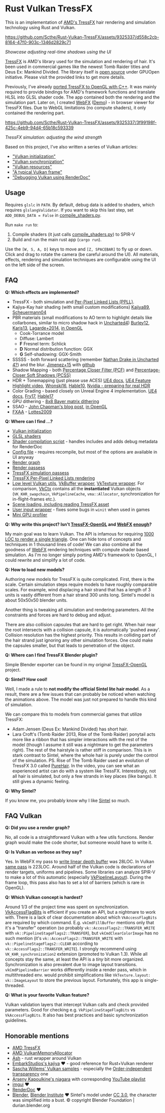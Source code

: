 # Rust Vulkan TressFX

This is an implementation of [AMD's TressFX](https://gpuopen.com/tressfx/) hair rendering and simulation technology using Rust and Vulkan.



https://github.com/Scthe/Rust-Vulkan-TressFX/assets/9325337/d558c2cb-8164-47f0-903c-1346d2829c71

*Showcase adjusting real-time shadows using the UI*


[TressFX](https://gpuopen.com/tressfx/) is AMD's library used for the simulation and rendering of hair. It's been used in commercial games like the newest Tomb Raider titles and Deus Ex: Mankind Divided. The library itself is [open source](https://github.com/GPUOpen-Effects/TressFX) under GPUOpen initiative. Please visit the provided links to get more details.

Previously, I've already [ported TressFX to OpenGL with C++](https://github.com/Scthe/TressFX-OpenGL). It was mainly required to provide bindings for AMD's framework functions and translate HLSL into GLSL shader code. The app contained both the rendering and the simulation part. Later on, I created [WebFX](https://github.com/Scthe/WebFX) ([Demo](http://scthe.github.io/WebFX/dist)) - in browser viewer for TressFX files. Due to WebGL limitations (no compute shaders), it only contained the rendering part.




https://github.com/Scthe/Rust-Vulkan-TressFX/assets/9325337/3f99198f-425c-4eb9-94d4-65b18c593339

*TressFX simulation: adjusting the wind strength*


Based on this project, I've also written a series of Vulkan articles:

* ["Vulkan initialization"](https://www.sctheblog.com/blog/vulkan-initialization/)
* ["Vulkan synchronization"](https://www.sctheblog.com/blog/vulkan-synchronization/)
* ["Vulkan resources"](https://www.sctheblog.com/blog/vulkan-resources/)
* ["A typical Vulkan frame"](https://www.sctheblog.com/blog/vulkan-frame/)
* ["Debugging Vulkan using RenderDoc"](https://www.sctheblog.com/blog/debugging-vulkan-using-renderdoc/)



## Usage

Requires `glslc` in `PATH`. By default, debug data is added to shaders, which requires `glslangValidator`. If you want to skip this last step, set `ADD_DEBUG_DATA = False` in [compile_shaders.py](compile_shaders.py).

Run `make run` to:
1. Compile shaders (it just calls [compile_shaders.py](compile_shaders.py)) to SPIR-V
2. Build and run the main rust app (`cargo run`).

Use the `[W, S, A, D]` keys to move and `[Z, SPACEBAR]` to fly up or down. Click and drag to rotate the camera (be careful around the UI). All materials, effects, rendering and simulation techniques are configurable using the UI on the left side of the screen.

## FAQ

**Q: Which effects are implemented?**

- TressFX - both simulation and [Per-Pixel Linked Lists (PPLL)](https://www.cs.cornell.edu/~bkovacs/resources/TUBudapest-Barta-Pal.pdf).
- Kajiya-Kay hair shading (with small custom modifications) [Kajiya89](https://www.cs.drexel.edu/~david/Classes/CS586/Papers/p271-kajiya.pdf), [Scheuermann04](http://web.engr.oregonstate.edu/~mjb/cs519/Projects/Papers/HairRendering.pdf)
- PBR materials (small modifications to AO term to highlight details like collarbones, similar to micro shadow hack in [Uncharted4](http://advances.realtimerendering.com/other/2016/naughty_dog/NaughtyDog_TechArt_Final.pdf)) [Burley12](https://disney-animation.s3.amazonaws.com/library/s2012_pbs_disney_brdf_notes_v2.pdf), [Karis13](https://cdn2.unrealengine.com/Resources/files/2013SiggraphPresentationsNotes-26915738.pdf), [Lagarde+2014](https://seblagarde.files.wordpress.com/2015/07/course_notes_moving_frostbite_to_pbr_v32.pdf), [in OpenGL](https://learnopengl.com/PBR/Theory)
  - Cook-Torrance model
  - Diffuse: Lambert
  - **F** Fresnel term: Schlick
  - **D** Normal distribution function: GGX
  - **G** Self-shadowing: GGX-Smith
- SSSSS - both forward scattering (remember [Nathan Drake in Uncharted 4?](https://www.reddit.com/r/gaming/comments/4jc38z/til_in_uncharted_4_under_certain_lighting_drakes/)) and the blur. [Jimenez+15](http://iryoku.com/separable-sss/) with [github](https://github.com/iryoku/separable-sss)
- Shadow Mapping - both [Percentage Closer Filter (PCF)](https://en.wikipedia.org/wiki/Texture_filtering#Percentage_Closer_filtering) and [Percentage-Closer Soft Shadows (PCSS)](http://developer.download.nvidia.com/shaderlibrary/docs/shadow_PCSS.pdf)
- HDR + Tonemapping (just please use ACES) [UE4 docs](https://docs.unrealengine.com/en-us/Engine/Rendering/PostProcessEffects/ColorGrading), [UE4 Feature Highlight video](https://www.youtube.com/watch?v=A-wectYNfRQ), [Wronski16](https://bartwronski.com/2016/08/29/localized-tonemapping/), [Hable10](http://filmicworlds.com/blog/filmic-tonemapping-operators/), [Nvidia - preparing for real HDR](https://developer.nvidia.com/preparing-real-hdr)
- Color Grading - based closely on Unreal Engine 4 implementation. [UE4 docs](https://docs.unrealengine.com/en-us/Engine/Rendering/PostProcessEffects/ColorGrading#colorcorrection), [Fry17](https://www.slideshare.net/DICEStudio/high-dynamic-range-color-grading-and-display-in-frostbite), [Hable17](http://filmicworlds.com/blog/minimal-color-grading-tools/)
- GPU dithering - [8x8 Bayer matrix dithering](https://en.wikipedia.org/wiki/Ordered_dithering)
- SSAO - [John Chapman's blog post](http://john-chapman-graphics.blogspot.com/2013/01/ssao-tutorial.html), [in OpenGL](https://learnopengl.com/Advanced-Lighting/SSAO)
- [FXAA](https://en.wikipedia.org/wiki/Fast_approximate_anti-aliasing) - [Lottes2009](http://developer.download.nvidia.com/assets/gamedev/files/sdk/11/FXAA_WhitePaper.pdf)


**Q: Where can I find ...?**

- [Vulkan initialization](src/vk_ctx/vk_ctx_initialize.rs)
- [GLSL shaders](assets/shaders)
- [Shader compilation script](compile_shaders.py) - handles includes and adds debug metadata for RenderDoc
- [Config file](src/config.rs) - requires recompile, but most of the options are available in UI anyway
- [Render graph](src/render_graph.rs#L143)
- [Render passess](src/render_graph)
- [TressFX simulation passess](src/render_graph/tfx_simulation.rs)
- [TressFX Per-Pixel Linked Lists rendering](src/render_graph/tfx_render.rs)
- [Low level Vulkan utils](src/vk_utils), [VkBuffer wrapper](src/vk_utils/vk_buffer.rs), [VkTexture wrapper](src/vk_utils/vk_texture.rs). For comparison, [VkCtx](src/vk_ctx/vk_ctx.rs) contains all the **instantiated** Vulkan objects (`VK_KHR_swapchain`, `VkPipelineCache`, `vma::Allocator`, synchronization for in-flight-frames etc.).
- [Scene loading, including reading TressFX asset](src/scene/mod.rs)
- [User input wrapper](src/app_input.rs) - fixes some bugs in `winit` when used in games
- [Mini GPU profiler](src/gpu_profiler.rs)


**Q: Why write this project? Isn't [TressFX-OpenGL](https://github.com/Scthe/TressFX-OpenGL) and [WebFX](https://github.com/Scthe/WebFX) [enough](https://www.youtube.com/watch?v=Hy8jp7JAmkg)?**

My main goal was to learn Vulkan. The API is infamous for requiring [1000 LOC to render a single triangle](https://www.reddit.com/r/vulkan/comments/512jvs/does_it_really_take_800_to_1000_lines_of_code/). One can hide tons of concepts and techniques in 1 thousand lines of code!
We can also combine all the goodness of [WebFX](https://github.com/Scthe/WebFX) rendering techniques with compute shader based simulation. As I'm no longer simply porting AMD's framework to OpenGL, I could rewrite and simplify a lot of code.

**Q: How to load new models?**

Authoring new models for TressFX is quite complicated. First, there is the scale. Certain simulation steps require models to have roughly comparable scales. For example, wind displacing a hair strand that has a length of 3 units is vastly different from a hair strand 300 units long. Sintel's model is about 50x50x50 blender units.

Another thing is tweaking all simulation and rendering parameters. All the constraints and forces are hard to debug and adjust.

There are also collision capsules that are hard to get right. When hair near the root intersects with a collision capsule, it is automatically 'pushed away'. Collision resolution has the highest priority. This results in colliding part of the hair strand just ignoring any other simulation forces. One could make the capsules smaller, but that leads to penetration of the object.

**Q: Where can I find TressFX Blender plugin?**

Simple Blender exporter can be found in my original [TressFX-OpenGL](https://github.com/Scthe/TressFX-OpenGL/blob/master/assets/sintel_lite_v2_1/tfx_exporter.py) project.

**Q: Sintel? How cool!**

Well, I made a rule to **not modify the official Sintel lite hair model**. As a result, there are a few issues that can probably be noticed when watching the animations above. The model was just not prepared to handle this kind of simulation.

We can compare this to models from commercial games that utilize TressFX:

- Adam Jensen (Deus Ex: Mankind Divided) has short hair.
- Lara Croft's (Tomb Raider 2013, Rise of the Tomb Raider) ponytail acts more like a ribbon that has simpler interactions with the rest of the model (though I assume it still was a nightmare to get the parameters right). The rest of the hairstyle is rather stiff in comparison. This is in stark contrast to Sintel, where the whole hair is purely under the control of the simulation.
  PS. Rise of The Tomb Raider used an evolution of TressFX 3.0 called [PureHair](https://www.youtube.com/watch?v=wrhSVcZF-1I). In the video, you can see what an experienced artist can do with a system like TressFX. Interestingly, not all hair is simulated, but only a few strands in key places (like bangs). It still gives a dynamic feeling.

**Q: Why Sintel?**

If you know me, you probably know why I like [Sintel](https://durian.blender.org/) so much.

## FAQ Vulkan

**Q: Did you use a render graph?**

No, all code is a straightforward Vulkan with a few utils functions. Render graph would make the code shorter, but someone would have to write it.

**Q: Is Vulkan as verbose as they say?**

Yes. In WebFX my pass to [write linear depth buffer](https://github.com/Scthe/WebFX/blob/master/src/webfx/passes/LinearDepthPass.ts) was 28LOC. In Vulkan [same pass](src/render_graph/linear_depth_pass.rs) is 223LOC. Around half of the Vulkan code is declarations of render targets, uniforms and pipelines. Some libraries can analyze SPIR-V to make a lot of this automatic (especially [VkPipelineLayout](https://registry.khronos.org/vulkan/specs/1.3-extensions/man/html/VkPipelineLayout.html)). During the frame loop, this pass also has to set a lot of barriers (which is rare in OpenGL).

**Q: Which Vulkan concept is hardest?**

Around 1/3 of the project time was spent on synchronization. [VkAccessFlagBits](https://registry.khronos.org/vulkan/specs/1.3-extensions/man/html/VkAccessFlagBits.html) is efficient if you create an API, but a nightmare to work with. There is a lack of clear documentation about which `VkAccessFlagBits` are required by which command. E.g. `vkCmdFillBuffer` mentions only that it's a "transfer" operation (so probably `vk::AccessFlags2::TRANSFER_WRITE` with `vk::PipelineStageFlags2::TRANSFER`), but `vkCmdClearColorImage` has no such mention (it's `vk::AccessFlags2::TRANSFER_WRITE` with `vk::PipelineStageFlags2::CLEAR` according to `vk::AccessFlags2::TRANSFER_WRITE`).
I strongly recommend using `VK_KHR_synchronization2` extension (promoted to Vulkan 1.3). While all concepts stay the same, at least the API is a _tiny_ bit more organized.
Synchronization is also prevalent due to image layout transitions. `vkCmdPipelineBarrier` works differently inside a render pass, which in multithreaded env. would prohibit simplifications like `VkTexture.layout: vk::ImageLayout` to store the previous layout. Fortunately, this app is single-threaded.

**Q: What is your favorite Vulkan feature?**

Vulkan validation layers that intercept Vulkan calls and check provided parameters. Good for checking e.g. `VkPipelineStageFlagBits` vs `VkAccessFlagBits`. It also has best practices and basic synchronization guidelines.

## Honorable mentions

- [AMD TressFX](https://gpuopen.com/tressfx/)
- [AMD VulkanMemoryAllocator](https://github.com/GPUOpen-LibrariesAndSDKs/VulkanMemoryAllocator)
- [Ash](https://github.com/ash-rs/ash) - rust wrapper around Vulkan
- [EmbarkStudios's kajiya](https://github.com/EmbarkStudios/kajiya) ❤️ - good reference for Rust+Vulkan renderer
- [Sascha Willems' Vulkan samples](https://github.com/SaschaWillems/Vulkan/tree/master) - especially the [Order-independent transparency](https://github.com/SaschaWillems/Vulkan/blob/master/examples/oit/oit.cpp#L559) one
- [Arseny Kapoulkine's niagara](https://github.com/zeux/niagara) with corresponding [YouTube playlist](https://www.youtube.com/playlist?list=PL0JVLUVCkk-l7CWCn3-cdftR0oajugYvd)
- [imgui](https://github.com/ocornut/imgui) ❤️
- [RenderDoc](https://renderdoc.org/) ❤️
- [Blender](https://www.blender.org/), [Blender Institute](https://www.blender.org/institute/) ❤️
  Sintel's model under [CC 3.0](https://durian.blender.org/sharing/), the character was simplified into a bust. © copyright Blender Foundation | durian.blender.org
